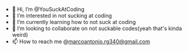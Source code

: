 - 👋 Hi, I’m @YouSuckAtCoding
- 👀 I’m interested in not sucking at coding
- 🌱 I’m currently learning how to not suck at coding
- 💞️ I’m looking to collaborate on not suckable codes(yeah that's kinda weird)
- 📫 How to reach me @marcoantonio.rg340@gmail.com

<!---
YouSuckAtCoding/YouSuckAtCoding is a ✨ special ✨ repository because its `README.md` (this file) appears on your GitHub profile.
You can click the Preview link to take a look at your changes.
--->
